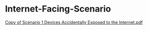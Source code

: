# Internet-Facing-Scenario
[Copy of Scenario 1 Devices Accidentally Exposed to the Internet.pdf](https://github.com/user-attachments/files/19843507/Copy.of.Scenario.1.Devices.Accidentally.Exposed.to.the.Internet.pdf)

